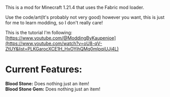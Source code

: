 This is a mod for Minecraft 1.21.4 that uses the Fabric mod loader.

Use the code/art(It's probably not very good) however you want, this is just for me to learn modding, so I don't really care!

This is the tutorial I'm following: [https://www.youtube.com/@ModdingByKaupenjoe](https://www.youtube.com/watch?v=oU8-qV-ZtUY&list=PLKGarocXCE1H_HxOYihQMq0mlpqiUJj4L)

<h1>Current Features:</h1>
<b>Blood Stone:</b> Does nothing just an item!</br>
<b>Blood Stone Gem:</b> Does nothing just an item!

